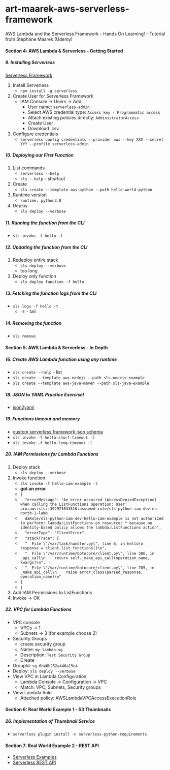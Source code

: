 # art-maarek-aws-serverless-framework
AWS Lambda and the Serverless Framework - Hands On Learning!  - Tutorial from Stephane Maarek (Udemy)

####  Section 4: AWS Lambda & Serverless - Getting Started

#####  9. Installing Serverless

[Serverless Framework](https://www.serverless.com/)
1.  Install Serverless
    -  `npm install -g serverless`
2.  Create User for Serverless Framework
    -  IAM Console -> Users -> Add
        -  User name: `serverless-admin`
        -  Select AWS credential type: `Access key - Programmatic access`
        -  Attach existing policies directly: `AdministratorAccess`
        -  Create User
        -  Download .csv
3.  Configure credentials
    -  `serverless config credentials --provider aws --key XXX --secret YYY --profile serverless-admin`

#####  10. Deploying our First Function

1.  List commands
    -  `serverless --help`
    -  `sls --help` - shortcut
2.  Create 
    -  `sls create --template aws-python --path hello-world-python`
3.  Runtime version
    -  `runtime: python3.8`
4.  Deploy
    -  `sls deploy --verbose`

#####  11. Running the function from the CLI

-  `sls invoke -f hello -l`

#####  12. Updating the function from the CLI

1.  Redeploy entire stack
    -  `sls deploy --verbose`
    -  too long
2.  Deploy only function
    -  `sls deploy function -f hello`

#####  13. Fetching the function logs from the CLI

-  `sls logs -f hello -t`
    - `-t` - tail

#####  14. Removing the function

-  `sls remove`

####  Section 5: AWS Lambda & Serverless - In Depth

#####  16. Create AWS Lambda function using any runtime

-  `sls create --help` - list
-  `sls create --template aws-nodejs --path sls-nodejs-example`
-  `sls create --template aws-java-maven --path sls-java-example`

#####  18. JSON to YAML Practice Exercise!

- [json2yaml](https://www.json2yaml.com/)

#####  19. Functions timeout and memory

-  [custom serverless framework json schema](https://raw.githubusercontent.com/softprops/serverless-yml-schema/master/serverless-schema.json)
-  `sls invoke -f hello-short-timeout -l`
-  `sls invoke -f hello-long-timeout -l`

#####  20. IAM Permissions for Lambda Functions

1.  Deploy stack
    -  `sls deploy --verbose`
2.  Invoke function    
    -  `sls invoke -f hello-iam-example -l`
    -  **got an error**   
    -  `{`
    -  `  "errorMessage": "An error occurred (AccessDeniedException) when calling the ListFunctions operation: User: arn:aws:sts::392971033516:assumed-role/sls-python-iam-dev-eu-north-1-lamb`
    -  `  daRole/sls-python-iam-dev-hello-iam-example is not authorized to perform: lambda:ListFunctions on resource: * because no identity-based policy allows the lambda:ListFunctions action",`
    -  `  "errorType": "ClientError",`
    -  `  "stackTrace": [`
    -  `  "  File \"/var/task/handler.py\", line 6, in hello\n    response = client.list_functions()\n",`
    -  `  "  File \"/var/runtime/botocore/client.py\", line 386, in _api_call\n    return self._make_api_call(operation_name, kwargs)\n",`
    -  `  "  File \"/var/runtime/botocore/client.py\", line 705, in _make_api_call\n    raise error_class(parsed_response, operation_name)\n"`
    -  `]`
    -  `}`
3.  Add IAM Permissions to ListFunctions
4.  Invoke -> OK

#####  22. VPC for Lambda Functions

-  VPC console
    -  VPCs -> 1
    -  Subnets -> 3 (for example choose 2)
-  Security Groups
    -  create security group
    -  Name: `my-lambda-sg`
    -  Description: `Test Security Group`
    -  Create
-  GroupId: `sg-0b46b252a446a15e4`
-  Deploy: `sls deploy --verbose`
-  View VPC in Lambda Configuration
    -  Lambda Console -> Configuration -> VPC
    -  Match: VPC, Subnets, Security groups
-  View Lambda Role
    -  Attached policy: AWSLambdaVPCAccessExecutionRole

####  Section 6: Real World Example 1 - S3 Thumbnails

#####  26. Implementation of Thumbnail Service

-  `serverless plugin install -n serverless-python-requirements`

####  Section 7: Real World Example 2 - REST API

-  [Serverless Examples](https://github.com/serverless/examples)
-  [Serverless REST API](https://github.com/serverless/examples/tree/master/aws-node-rest-api-with-dynamodb)

